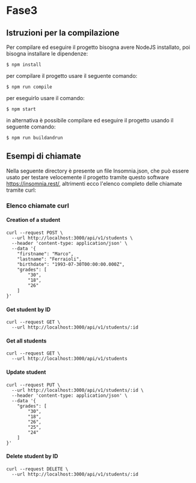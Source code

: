 # Fase3

## Istruzioni per la compilazione

Per compilare ed eseguire il progetto bisogna avere NodeJS installato, poi bisogna installare le dipendenze:

```
$ npm install
```

per compilare il progetto usare il seguente comando:

```
$ npm run compile
```

per eseguirlo usare il comando:

```
$ npm start
```

in alternativa è possibile compilare ed eseguire il progetto usando il seguente comando:

```
$ npm run buildandrun
```

## Esempi di chiamate

Nella seguente directory è presente un file Insomnia.json, che può essere usato per testare velocemente il progetto tramite questo software https://insomnia.rest/, altrimenti ecco l'elenco completo delle chiamate tramite curl:

### Elenco chiamate curl

#### Creation of a student
```
curl --request POST \
  --url http://localhost:3000/api/v1/students \
  --header 'content-type: application/json' \
  --data '{
	"firstname": "Marco",
	"lastname": "Ferraioli",
	"birthdate": "1993-07-30T00:00:00.000Z",
	"grades": [
		"30",
		"18",
		"26"
	]
}'
```

#### Get student by ID
```
curl --request GET \
  --url http://localhost:3000/api/v1/students/:id
```

#### Get all students

```
curl --request GET \
  --url http://localhost:3000/api/v1/students
```

#### Update student

```
curl --request PUT \
  --url http://localhost:3000/api/v1/students/:id \
  --header 'content-type: application/json' \
  --data '{
	"grades": [
		"30",
		"18",
		"26",
		"25",
		"24"
	]
}'
```

#### Delete student by ID

```
curl --request DELETE \
  --url http://localhost:3000/api/v1/students/:id
```
